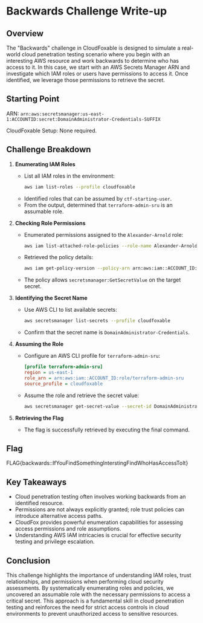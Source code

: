 # Backwards Challenge Write-up

## **Overview**
The "Backwards" challenge in CloudFoxable is designed to simulate a real-world cloud penetration testing scenario where you begin with an interesting AWS resource and work backwards to determine who has access to it. In this case, we start with an AWS Secrets Manager ARN and investigate which IAM roles or users have permissions to access it. Once identified, we leverage those permissions to retrieve the secret.

## **Starting Point**
ARN: `arn:aws:secretsmanager:us-east-1:ACCOUNTID:secret:DomainAdministrator-Credentials-SUFFIX`

CloudFoxable Setup: None required.

## **Challenge Breakdown**
1. **Enumerating IAM Roles**
   - List all IAM roles in the environment:
     ```sh
     aws iam list-roles --profile cloudfoxable
     ```
   - Identified roles that can be assumed by `ctf-starting-user`.
   - From the output, determined that `terraform-admin-sru` is an assumable role.

2. **Checking Role Permissions**
   - Enumerated permissions assigned to the `Alexander-Arnold` role:
     ```sh
     aws iam list-attached-role-policies --role-name Alexander-Arnold --profile cloudfoxable
     ```
   - Retrieved the policy details:
     ```sh
     aws iam get-policy-version --policy-arn arn:aws:iam::ACCOUNT_ID:policy/corporate-domain-admin-password-policy --version-id v1 --profile cloudfoxable
     ```
   - The policy allows `secretsmanager:GetSecretValue` on the target secret.

3. **Identifying the Secret Name**
   - Use AWS CLI to list available secrets:
     ```sh
     aws secretsmanager list-secrets --profile cloudfoxable
     ```
   - Confirm that the secret name is `DomainAdministrator-Credentials`.

4. **Assuming the Role**
   - Configure an AWS CLI profile for `terraform-admin-sru`:
     ```ini
     [profile terraform-admin-sru]
     region = us-east-1
     role_arn = arn:aws:iam::ACCOUNT_ID:role/terraform-admin-sru
     source_profile = cloudfoxable
     ```
   - Assume the role and retrieve the secret value:
     ```sh
     aws secretsmanager get-secret-value --secret-id DomainAdministrator-Credentials --profile terraform-admin-sru
     ```

5. **Retrieving the Flag**
   - The flag is successfully retrieved by executing the final command.

## **Flag**
FLAG{backwards::IfYouFindSomethingInterstingFindWhoHasAccessToIt}

## **Key Takeaways**
- Cloud penetration testing often involves working backwards from an identified resource.
- Permissions are not always explicitly granted; role trust policies can introduce alternative access paths.
- CloudFox provides powerful enumeration capabilities for assessing access permissions and role assumptions.
- Understanding AWS IAM intricacies is crucial for effective security testing and privilege escalation.

## **Conclusion**

This challenge highlights the importance of understanding IAM roles, trust relationships, and permissions when performing cloud security assessments. By systematically enumerating roles and policies, we uncovered an assumable role with the necessary permissions to access a critical secret. This approach is a fundamental skill in cloud penetration testing and reinforces the need for strict access controls in cloud environments to prevent unauthorized access to sensitive resources.
